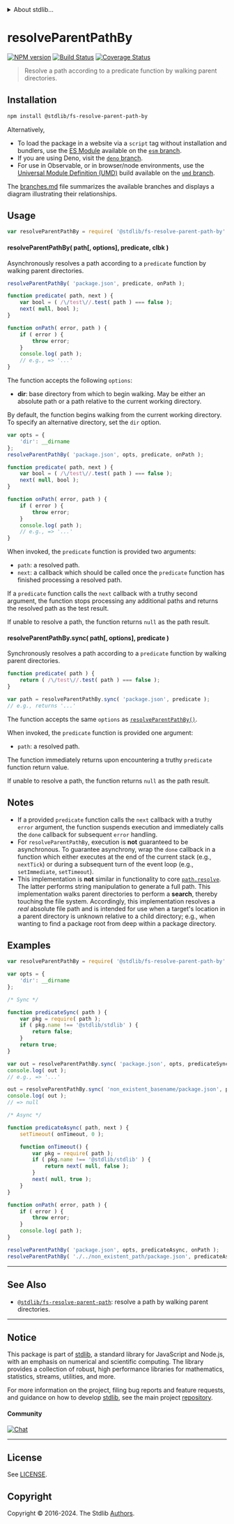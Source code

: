 <!--

@license Apache-2.0

Copyright (c) 2021 The Stdlib Authors.

Licensed under the Apache License, Version 2.0 (the "License");
you may not use this file except in compliance with the License.
You may obtain a copy of the License at

   http://www.apache.org/licenses/LICENSE-2.0

Unless required by applicable law or agreed to in writing, software
distributed under the License is distributed on an "AS IS" BASIS,
WITHOUT WARRANTIES OR CONDITIONS OF ANY KIND, either express or implied.
See the License for the specific language governing permissions and
limitations under the License.

-->


<details>
  <summary>
    About stdlib...
  </summary>
  <p>We believe in a future in which the web is a preferred environment for numerical computation. To help realize this future, we've built stdlib. stdlib is a standard library, with an emphasis on numerical and scientific computation, written in JavaScript (and C) for execution in browsers and in Node.js.</p>
  <p>The library is fully decomposable, being architected in such a way that you can swap out and mix and match APIs and functionality to cater to your exact preferences and use cases.</p>
  <p>When you use stdlib, you can be absolutely certain that you are using the most thorough, rigorous, well-written, studied, documented, tested, measured, and high-quality code out there.</p>
  <p>To join us in bringing numerical computing to the web, get started by checking us out on <a href="https://github.com/stdlib-js/stdlib">GitHub</a>, and please consider <a href="https://opencollective.com/stdlib">financially supporting stdlib</a>. We greatly appreciate your continued support!</p>
</details>

# resolveParentPathBy

[![NPM version][npm-image]][npm-url] [![Build Status][test-image]][test-url] [![Coverage Status][coverage-image]][coverage-url] <!-- [![dependencies][dependencies-image]][dependencies-url] -->

> Resolve a path according to a predicate function by walking parent directories.

<section class="installation">

## Installation

```bash
npm install @stdlib/fs-resolve-parent-path-by
```

Alternatively,

-   To load the package in a website via a `script` tag without installation and bundlers, use the [ES Module][es-module] available on the [`esm` branch][esm-url].
-   If you are using Deno, visit the [`deno` branch][deno-url].
-   For use in Observable, or in browser/node environments, use the [Universal Module Definition (UMD)][umd] build available on the [`umd` branch][umd-url].

The [branches.md][branches-url] file summarizes the available branches and displays a diagram illustrating their relationships.

</section>

<section class="usage">

## Usage

```javascript
var resolveParentPathBy = require( '@stdlib/fs-resolve-parent-path-by' );
```

<a name="resolve-parent-path-by"></a>

#### resolveParentPathBy( path\[, options], predicate, clbk )

Asynchronously resolves a path according to a `predicate` function by walking parent directories.

```javascript
resolveParentPathBy( 'package.json', predicate, onPath );

function predicate( path, next ) {
    var bool = ( /\/test\//.test( path ) === false );
    next( null, bool );
}

function onPath( error, path ) {
    if ( error ) {
        throw error;
    }
    console.log( path );
    // e.g., => '...'
}
```

The function accepts the following `options`:

-   **dir**: base directory from which to begin walking. May be either an absolute path or a path relative to the current working directory.

By default, the function begins walking from the current working directory. To specify an alternative directory, set the `dir` option.

```javascript
var opts = {
    'dir': __dirname
};
resolveParentPathBy( 'package.json', opts, predicate, onPath );

function predicate( path, next ) {
    var bool = ( /\/test\//.test( path ) === false );
    next( null, bool );
}

function onPath( error, path ) {
    if ( error ) {
        throw error;
    }
    console.log( path );
    // e.g., => '...'
}
```

When invoked, the `predicate` function is provided two arguments:

-   `path`: a resolved path.
-   `next`: a callback which should be called once the `predicate` function has finished processing a resolved path.

If a `predicate` function calls the `next` callback with a truthy second argument, the function stops processing any additional paths and returns the resolved path as the test result.

If unable to resolve a path, the function returns `null` as the path result.

#### resolveParentPathBy.sync( path\[, options], predicate )

Synchronously resolves a path according to a `predicate` function by walking parent directories.

```javascript
function predicate( path ) {
    return ( /\/test\//.test( path ) === false );
}

var path = resolveParentPathBy.sync( 'package.json', predicate );
// e.g., returns '...'
```

The function accepts the same `options` as [`resolveParentPathBy()`](#resolve-parent-path-by).

When invoked, the `predicate` function is provided one argument:

-   `path`: a resolved path.

The function immediately returns upon encountering a truthy `predicate` function return value.

If unable to resolve a path, the function returns `null` as the path result.

</section>

<!-- /.usage -->

<section class="notes">

## Notes

-   If a provided `predicate` function calls the `next` callback with a truthy `error` argument, the function suspends execution and immediately calls the `done` callback for subsequent `error` handling.
-   For `resolveParentPathBy`, execution is **not** guaranteed to be asynchronous. To guarantee asynchrony, wrap the `done` callback in a function which either executes at the end of the current stack (e.g., `nextTick`) or during a subsequent turn of the event loop (e.g., `setImmediate`, `setTimeout`).
-   This implementation is **not** similar in functionality to core [`path.resolve`][node-core-path-resolve]. The latter performs string manipulation to generate a full path. This implementation walks parent directories to perform a **search**, thereby touching the file system. Accordingly, this implementation resolves a _real_ absolute file path and is intended for use when a target's location in a parent directory is unknown relative to a child directory; e.g., when wanting to find a package root from deep within a package directory.

</section>

<!-- /.notes -->

<section class="examples">

## Examples

<!-- eslint no-undef: "error" -->

<!-- eslint-disable stdlib/no-dynamic-require -->

```javascript
var resolveParentPathBy = require( '@stdlib/fs-resolve-parent-path-by' );

var opts = {
    'dir': __dirname
};

/* Sync */

function predicateSync( path ) {
    var pkg = require( path );
    if ( pkg.name !== '@stdlib/stdlib' ) {
        return false;
    }
    return true;
}

var out = resolveParentPathBy.sync( 'package.json', opts, predicateSync );
console.log( out );
// e.g., => '...'

out = resolveParentPathBy.sync( 'non_existent_basename/package.json', predicateSync );
console.log( out );
// => null

/* Async */

function predicateAsync( path, next ) {
    setTimeout( onTimeout, 0 );

    function onTimeout() {
        var pkg = require( path );
        if ( pkg.name !== '@stdlib/stdlib' ) {
            return next( null, false );
        }
        next( null, true );
    }
}

function onPath( error, path ) {
    if ( error ) {
        throw error;
    }
    console.log( path );
}

resolveParentPathBy( 'package.json', opts, predicateAsync, onPath );
resolveParentPathBy( './../non_existent_path/package.json', predicateAsync, onPath );
```

</section>

<!-- /.examples -->

<!-- Section for related `stdlib` packages. Do not manually edit this section, as it is automatically populated. -->

<section class="related">

* * *

## See Also

-   <span class="package-name">[`@stdlib/fs-resolve-parent-path`][@stdlib/fs/resolve-parent-path]</span><span class="delimiter">: </span><span class="description">resolve a path by walking parent directories.</span>

</section>

<!-- /.related -->

<!-- Section for all links. Make sure to keep an empty line after the `section` element and another before the `/section` close. -->


<section class="main-repo" >

* * *

## Notice

This package is part of [stdlib][stdlib], a standard library for JavaScript and Node.js, with an emphasis on numerical and scientific computing. The library provides a collection of robust, high performance libraries for mathematics, statistics, streams, utilities, and more.

For more information on the project, filing bug reports and feature requests, and guidance on how to develop [stdlib][stdlib], see the main project [repository][stdlib].

#### Community

[![Chat][chat-image]][chat-url]

---

## License

See [LICENSE][stdlib-license].


## Copyright

Copyright &copy; 2016-2024. The Stdlib [Authors][stdlib-authors].

</section>

<!-- /.stdlib -->

<!-- Section for all links. Make sure to keep an empty line after the `section` element and another before the `/section` close. -->

<section class="links">

[npm-image]: http://img.shields.io/npm/v/@stdlib/fs-resolve-parent-path-by.svg
[npm-url]: https://npmjs.org/package/@stdlib/fs-resolve-parent-path-by

[test-image]: https://github.com/stdlib-js/fs-resolve-parent-path-by/actions/workflows/test.yml/badge.svg?branch=main
[test-url]: https://github.com/stdlib-js/fs-resolve-parent-path-by/actions/workflows/test.yml?query=branch:main

[coverage-image]: https://img.shields.io/codecov/c/github/stdlib-js/fs-resolve-parent-path-by/main.svg
[coverage-url]: https://codecov.io/github/stdlib-js/fs-resolve-parent-path-by?branch=main

<!--

[dependencies-image]: https://img.shields.io/david/stdlib-js/fs-resolve-parent-path-by.svg
[dependencies-url]: https://david-dm.org/stdlib-js/fs-resolve-parent-path-by/main

-->

[chat-image]: https://img.shields.io/gitter/room/stdlib-js/stdlib.svg
[chat-url]: https://app.gitter.im/#/room/#stdlib-js_stdlib:gitter.im

[stdlib]: https://github.com/stdlib-js/stdlib

[stdlib-authors]: https://github.com/stdlib-js/stdlib/graphs/contributors

[umd]: https://github.com/umdjs/umd
[es-module]: https://developer.mozilla.org/en-US/docs/Web/JavaScript/Guide/Modules

[deno-url]: https://github.com/stdlib-js/fs-resolve-parent-path-by/tree/deno
[umd-url]: https://github.com/stdlib-js/fs-resolve-parent-path-by/tree/umd
[esm-url]: https://github.com/stdlib-js/fs-resolve-parent-path-by/tree/esm
[branches-url]: https://github.com/stdlib-js/fs-resolve-parent-path-by/blob/main/branches.md

[stdlib-license]: https://raw.githubusercontent.com/stdlib-js/fs-resolve-parent-path-by/main/LICENSE

[node-core-path-resolve]: https://nodejs.org/api/path.html#path_path_resolve_paths

<!-- <related-links> -->

[@stdlib/fs/resolve-parent-path]: https://github.com/stdlib-js/fs-resolve-parent-path

<!-- </related-links> -->

</section>

<!-- /.links -->
